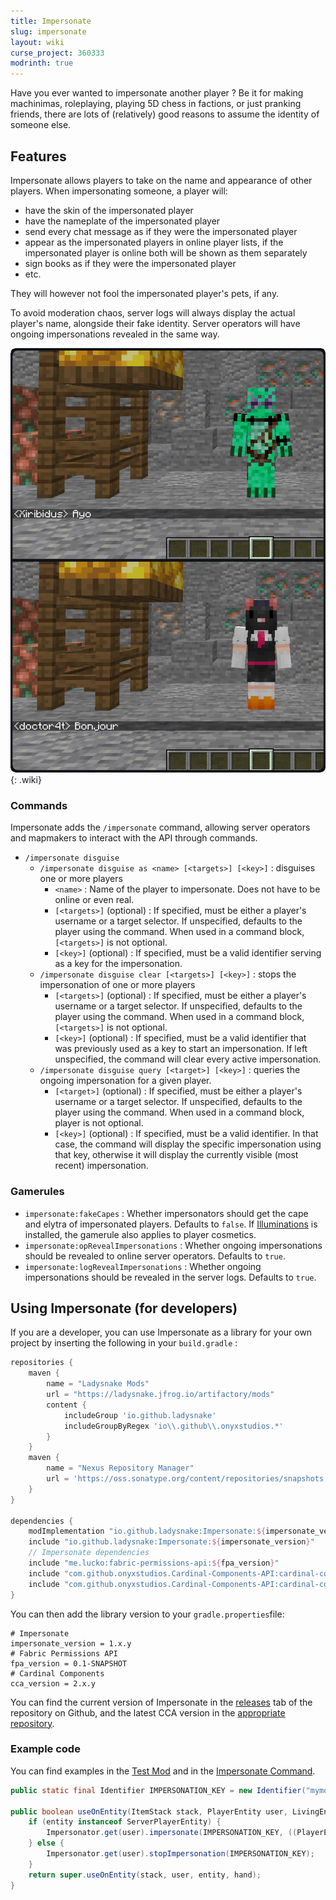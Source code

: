 ```yaml
---
title: Impersonate
slug: impersonate
layout: wiki
curse_project: 360333
modrinth: true
---
```


Have you ever wanted to impersonate another player ? Be it for making machinimas, roleplaying, playing 5D chess in factions, or just pranking friends, there are lots of (relatively) good reasons to assume the identity of someone else.

## Features
Impersonate allows players to take on the name and appearance of other players. When impersonating someone, a player
will:

- have the skin of the impersonated player  
- have the nameplate of the impersonated player  
- send every chat message as if they were the impersonated player  
- appear as the impersonated players in online player lists, if the impersonated player is online both will be shown as them separately
- sign books as if they were the impersonated player  
- etc. 

They will however not fool the impersonated player's pets, if any.

To avoid moderation chaos, server logs will always display the actual player's name, alongside their fake identity. Server operators will have ongoing impersonations revealed in the same way.

![Impersonation](impersonate/Impersonation.png){: .wiki}

### Commands  
Impersonate adds the `/impersonate` command, allowing server operators and mapmakers to interact with the API through
commands.  
- `/impersonate disguise`  
    - `/impersonate disguise as <name> [<targets>] [<key>]` : disguises one or more players  
        - `<name>` : Name of the player to impersonate. Does not have to be online or even real.  
        - `[<targets>]` (optional) : If specified, must be either a player's username or a target selector. If unspecified, defaults to the player using the command. When used in a command block, `[<targets>]` is not optional.  
        - `[<key>]` (optional) : If specified, must be a valid identifier serving as a key for the impersonation.  
    - `/impersonate disguise clear [<targets>] [<key>]` : stops the impersonation of one or more players  
        - `[<targets>]` (optional) : If specified, must be either a player's username or a target selector. If unspecified, defaults to the player using the command. When used in a command block, `[<targets>]` is not optional.  
        - `[<key>]` (optional) : If specified, must be a valid identifier that was previously used as a key to start an impersonation. If left unspecified, the command will clear every active impersonation.
  - `/impersonate disguise query [<target>] [<key>]` : queries the ongoing impersonation for a given player.
      - `[<target>]` (optional) : If specified, must be either a player's username or a target selector. If unspecified, defaults to the player using the command. When used in a command block, player is not optional.
      - `[<key>]` (optional) : If specified, must be a valid identifier. In that case, the command will display the specific impersonation using that key, otherwise it will display the currently visible (most recent) impersonation.

### Gamerules
- `impersonate:fakeCapes` : Whether impersonators should get the cape and elytra of impersonated players. Defaults to `false`.  If [Illuminations](illuminations) is installed, the gamerule also applies to player cosmetics.
- `impersonate:opRevealImpersonations` : Whether ongoing impersonations should be revealed to online server operators. Defaults to `true`.  
- `impersonate:logRevealImpersonations` : Whether ongoing impersonations should be revealed in the server logs. Defaults to `true`.  

## Using Impersonate (for developers)

If you are a developer, you can use Impersonate as a library for your own project by inserting the following in your `build.gradle` :

```gradle
repositories {
	maven { 
        name = "Ladysnake Mods"
        url = "https://ladysnake.jfrog.io/artifactory/mods"
        content {
            includeGroup 'io.github.ladysnake'
            includeGroupByRegex 'io\\.github\\.onyxstudios.*'
        }
    }
    maven {
        name = "Nexus Repository Manager"
        url = 'https://oss.sonatype.org/content/repositories/snapshots'
    }
}

dependencies {
    modImplementation "io.github.ladysnake:Impersonate:${impersonate_version}"
    include "io.github.ladysnake:Impersonate:${impersonate_version}"
    // Impersonate dependencies
    include "me.lucko:fabric-permissions-api:${fpa_version}"
    include "com.github.onyxstudios.Cardinal-Components-API:cardinal-components-base:${cca_version}"
    include "com.github.onyxstudios.Cardinal-Components-API:cardinal-components-entity:${cca_version}"
}
```

You can then add the library version to your `gradle.properties`file:

```properties
# Impersonate
impersonate_version = 1.x.y
# Fabric Permissions API
fpa_version = 0.1-SNAPSHOT
# Cardinal Components
cca_version = 2.x.y
```

You can find the current version of Impersonate in the [releases](https://github.com/Ladysnake/Impersonate/releases) tab of the repository on Github,
and the latest CCA version in the [appropriate repository](https://github.com/OnyxStudios/Cardinal-Components-API/releases). 

### Example code

You can find examples in the [Test Mod](https://github.com/Ladysnake/Impersonate/tree/master/src/testmod/java/io/github/ladysnake/impersonatest)
and in the [Impersonate Command](https://github.com/Ladysnake/Impersonate/blob/master/src/main/java/io/github/ladysnake/impersonate/impl/ImpersonateCommand.java).

```java
public static final Identifier IMPERSONATION_KEY = new Identifier("mymod", "impersonitem");

public boolean useOnEntity(ItemStack stack, PlayerEntity user, LivingEntity entity, Hand hand) {
    if (entity instanceof ServerPlayerEntity) {
        Impersonator.get(user).impersonate(IMPERSONATION_KEY, ((PlayerEntity) entity).getGameProfile());
    } else {
        Impersonator.get(user).stopImpersonation(IMPERSONATION_KEY);
    }
    return super.useOnEntity(stack, user, entity, hand);
}
```
